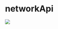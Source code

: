 # networkApi
<a href="https://bintray.com/dextrouszeeshan/network_api/com.zee/1.2/link"><img src="https://api.bintray.com/packages/dextrouszeeshan/network_api/com.zee/images/download.svg?version=1.2"/></a>
